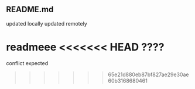 ## README.md
updated locally
updated remotely

readmeee
<<<<<<< HEAD
????
=======

conflict expected
>>>>>>> 65e21d880eb87bf827ae29e30ae60b3168680461

